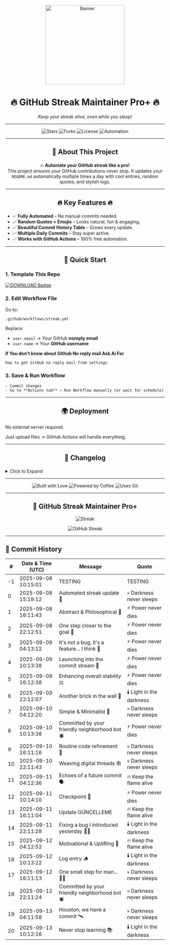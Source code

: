 <p align="center">
  <img src="https://media.giphy.com/media/Ju7l5y9osyymQ/giphy.gif" width="250" alt="Banner">
</p>

<h1 align="center">🔥 <strong>GitHub Streak Maintainer Pro+</strong> 🔥</h1>
<p align="center"><em>Keep your streak alive, even while you sleep!</em></p>

---

<p align="center">
  <img src="https://img.shields.io/github/stars/SaeedX302/Github-Streak-Maintainer?style=for-the-badge&logo=github" alt="Stars">
  <img src="https://img.shields.io/github/forks/SaeedX302/Github-Streak-Maintainer?style=for-the-badge&logo=git" alt="Forks">
  <img src="https://img.shields.io/github/license/SaeedX302/Github-Streak-Maintainer?style=for-the-badge&logo=apache" alt="License">
  <img src="https://img.shields.io/badge/Automation-100%25-brightgreen?style=for-the-badge&logo=github-actions" alt="Automation">
</p>

---

## <p align="center">📜 <strong>About This Project</strong></p>
<p align="center">
🔥 <strong>Automate your GitHub streak like a pro!</strong> <br>
This project ensures your GitHub contributions never stop. It updates your <code>README.md</code> automatically multiple times a day with cool entries, random quotes, and stylish logs. 
</p>

---

## <p align="center">🔥 <strong>Key Features</strong> 🔥</p>
- ✅ **Fully Automated** – No manual commits needed.
- ✅ **Random Quotes + Emojis** – Looks natural, fun & engaging.
- ✅ **Beautiful Commit History Table** – Grows every update.
- ✅ **Multiple Daily Commits** – Stay super active.
- ✅ **Works with GitHub Actions** – 100% free automation.

---

## <p align="center">🚀 <strong>Quick Start</strong></p>

###  1. Template This Repo  
<p>
<a href="https://github.com/new?template_name=Github-Streak-Maintainer&template_owner=saeedx302">
<img src="https://img.shields.io/badge/TEMPLATE-REPO-blue?style=for-the-badge&logo=github" alt="DOWNLOAD Badge">
</a>
</p>

###  2. Edit Workflow File  
Go to:

    .github/workflows/streak.yml

Replace:
- `user.email` → Your GitHub **noreply email**
- `user.name` → Your **GitHub username**


 <strong>if You don't know about Github No reply mail Ask Ai For </strong>

 
    how to get GitHub no reply mail from settings

###  3. Save & Run Workflow  
`- Commit changes`  
`- Go to **Actions tab** → Run Workflow manually (or wait for schedule)`
    
---

## <p align="center">🌍 <strong> Deployment </strong></p>

No external server required.

Just upload files → GitHub Actions will handle everything.



---

## <p align="center">📝 <strong>Changelog</strong></p>

<details>
<summary>Click to Expand</summary>v1.0 → Initial release with README auto-update feature.

v1.1 → Added random quotes + multiple commits daily.

v2.0 → Pro Design + Commit History Table + Stylish UI.


</details>

---

<p align="center">
  <img src="https://forthebadge.com/images/badges/built-with-love.svg" alt="Built with Love">
  <img src="https://forthebadge.com/images/badges/powered-by-coffee.svg" alt="Powered by Coffee">
  <img src="https://forthebadge.com/images/badges/uses-git.svg" alt="Uses Git">
</p>

---

<div align="center">
  
## 🚀 GitHub Streak Maintainer Pro+

![Streak](https://img.shields.io/badge/Streak-Active-brightgreen)

![GitHub Streak](https://streak-stats.demolab.com/?user=nisarx302&theme=radical)

</div>

---

## 📅 Commit History
| # | Date & Time (UTC) | Message | Quote |
|---|--------------------|---------|-------|
| -1 | 2025-09-08 10:15:01 |  TESTING  | TESTING  |
| 0 | 2025-09-08 15:19:12 | Automated streak update 🌷 | 💀 Darkness never sleeps |
| 1 | 2025-09-08 16:11:43 | Abstract & Philosophical 🤔 | ⚡ Power never dies |
| 2 | 2025-09-08 22:12:51 | One step closer to the goal 🎯 | ⚡ Power never dies |
| 3 | 2025-09-09 04:13:12 | It's not a bug, it's a feature... I think 🤔 | ⚡ Power never dies |
| 4 | 2025-09-09 10:13:38 | Launching into the commit stream 🚀 | ⚡ Power never dies |
| 5 | 2025-09-09 16:12:38 | Enhancing overall stability ⚖️ | ⚡ Power never dies |
| 6 | 2025-09-09 22:12:07 | Another brick in the wall 🧱 | 🕯️ Light in the darkness |
| 7 | 2025-09-10 04:12:20 | Simple & Minimalist 🧘 | 💀 Darkness never sleeps |
| 8 | 2025-09-10 10:13:38 | Committed by your friendly neighborhood bot 🕷️ | ⚡ Power never dies |
| 9 | 2025-09-10 16:11:16 | Routine code refinement 🧹 | 💀 Darkness never sleeps |
| 10 | 2025-09-10 22:11:43 | Weaving digital threads 🕸️ | 💀 Darkness never sleeps |
| 11 | 2025-09-11 04:12:36 | Echoes of a future commit 🗣️ | 🔥 Keep the flame alive |
| 12 | 2025-09-11 10:14:10 | Checkpoint 📍 | ⚡ Power never dies |
| 13 | 2025-09-11 16:11:04 | Update  GÜNCELLEME | 🔥 Keep the flame alive |
| 14 | 2025-09-11 22:11:28 | Fixing a bug I introduced yesterday 🤦‍♂️ | 🕯️ Light in the darkness |
| 15 | 2025-09-12 04:12:52 | Motivational & Uplifting 💪 | 🔥 Keep the flame alive |
| 16 | 2025-09-12 10:13:22 | Log entry 🪵 | 🕯️ Light in the darkness |
| 17 | 2025-09-12 16:11:13 | One small step for man... 👨‍🚀 | 💀 Darkness never sleeps |
| 18 | 2025-09-12 22:11:24 | Committed by your friendly neighborhood bot 🕷️ | 💀 Darkness never sleeps |
| 19 | 2025-09-13 04:11:58 | Houston, we have a commit 🛰️ | 💀 Darkness never sleeps |
| 20 | 2025-09-13 10:12:16 | Never stop learning 📚 | 🕯️ Light in the darkness |
